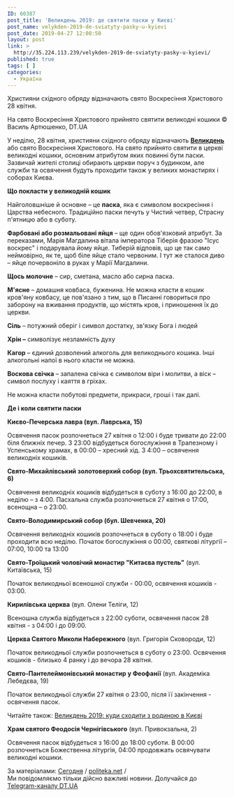 ```yaml
---
ID: 60387
post_title: 'Великдень 2019: де святити паски у Києві'
post_name: velykden-2019-de-sviatyty-pasky-u-kyievi
post_date: 2019-04-27 12:00:50
layout: post
link: >
  http://35.224.113.239/velykden-2019-de-sviatyty-pasky-u-kyievi/
published: true
tags: [ ]
categories:
  - Україна
---
```

<div class="summary" itemprop="alternativeHeadline">
<p>Християни східного обряду відзначають свято Воскресіння Христового 28 квітня.</p>
</div>
<div class="bottom_block">
<div class="picture">
<div class="top_photo top">
<div class="frame_image"> <img class="img" src="https://image.zn.ua/media/images/645x426/May2016/146751.jpg" alt title="Пасха_14"></div>
<span class="photo_descr"><span class="title">На свято Воскресіння Христового прийнято святити великодні кошики</span> <span class="source 1">© Василь Артюшенко, DT.UA</span></span></div>
</div>
<div class="article_body">
<div class="text">
<p>У неділю, 28 квітня, християни східного обряду відзначають <a href="https://dt.ua/CULTURE/velikden-2019-nezvichayni-recepti-prigotuvannya-pasok-309721_.html" target="_blank" rel="noopener noreferrer"><strong>Великдень</strong></a> або свято Воскресіння Христового. На свято прийнято святити в церкві великодні кошики, основним атрибутом яких повинні бути паски. Зазвичай жителі столиці обирають церкви поруч з будинком, але служби та освячення будуть проходити також у великих монастирях і соборах Києва.</p>
<p><strong>Що покласти у великодній кошик</strong></p>
<p>Найголовшніше й основне – це <strong>паска</strong>, яка є символом воскресіння і Царства небесного. Традиційно паски печуть у Чистий четвер, Страсну п'ятницю або в суботу.</p>
<p><strong>Фарбовані або розмальовані яйця</strong> – ще один обов'язковий атрибут. За переказами, Марія Магдалина вітала імператора Тіберія фразою "Ісус воскрес" і подарувала йому яйце. Тиберій відповів, що це так само неймовірно, як те, щоб біле яйце стало червоним. І тут же сталося диво – яйце почервоніло в руках у Марії Магдалини.</p>
<p><strong>Щось молочне</strong> – сир, сметана, масло або сирна паска.</p>
<p><strong>М'ясне</strong> – домашня ковбаса, буженина. Не можна класти в кошик кров'яну ковбасу, це пов'язано з тим, що в Писанні говориться про заборону на вживання продуктів, що містять кров, і приношення їх до церкви.</p>
<p><strong>Сіль</strong> – потужний оберіг і символ достатку, зв'язку Бога і людей</p>
<p><strong>Хрін –</strong> символізує незламність духу</p>
<p><strong>Кагор</strong> – єдиний дозволений алкоголь для великоднього кошика. Інші алкогольні напої в нього класти не можна.</p>
<p><strong>Воскова свічка</strong> – запалена свічка є символом віри і молитви, а віск – символ послуху і каяття в гріхах.</p>
<p>Не можна класти побутові предмети, прикраси, гроші і так далі.</p>
<p><strong>Де і коли святити паски</strong></p>
<p><strong>Києво-Печерська лавра (вул. Лаврська, 15)</strong></p>
<p>Освячення пасок розпочнеться 27 квітня о 12:00 і буде тривати до 22:00 біля ближніх печер. З 23:00 відбудеться богослужіння в Трапезному і Успенському храмах, в 00:00 – хресний хід. З 4:00 – освячення великодніх кошиків.</p>
<p><strong>Свято-Михайлівський золотоверхий собор (вул. Трьохсвятительська, 6)</strong></p>
<p>Освячення великодніх кошиків відбудеться в суботу з 16:00 до 22:00, в неділю – з 4:00. Пасхальна служба розпочнеться 27 квітня о 17:00, всенощна – о 23:00.</p>
<p><strong>Свято-Володимирський собор (бул. Шевченка, 20)</strong></p>
<p>Освячення великодніх кошиків розпочнеться в суботу о 18:00 і буде проходити всю неділю. Початок богослужіння о 00:00, святкові літургії – 07:00, 10:00 та 13:00</p>
<p><strong>Свято-Троїцький чоловічий монастир "Китаєва пустель"</strong> (вул. Китаївська, 15)</p>
<p>Початок великодньої всеношної служби - 00:00, освячення кошиків - 03:00.</p>
<p><strong>Кирилівська церква</strong> (вул. Олени Теліги, 12)</p>
<p>Всеношна служба відбудеться з 22:00 суботи, освячення пасок 28 квітня - з 04:00 і до 09:00.</p>
<p><strong>Церква Святого Миколи Набережного</strong> (вул. Григорія Сковороди, 12)</p>
<p>Початок великодньої служби розпочнеться в суботу о 23:00. Освячення кошиків - близько 4 ранку і до вечора 28 квітня.</p>
<p><strong>Свято-Пантелеймонівський монастир у Феофанії</strong> (вул. Академіка Лебедєва, 19)</p>
<p>Початок великодньої служби 27 квітня о 23:00, після її закінчення - освячення пасок.</p>
<div class="article_attached acenter">Читайте також: <a href="https://dt.ua/UKRAINE/velikden-2019-kudi-shoditi-z-rodinoyu-v-kiyevi-309642_.html">Великдень 2019: куди сходити з родиною в Києві</a></div>
<p><strong>Храм святого Феодосія Чернігівського</strong> (вул. Привокзальна, 2)</p>
<p>Освячення пасок відбудеться з 16:00 до 18:00 суботи. В 00:00 розпочнеться Божественна літургія, 04:00 продовжать освячувати великодні кошики.</p>
</div>
</div>
<span class="link"><span class="source_caption">За матеріалами: <a href="https://dt.ua/go/aHR0cDovL3d3dy5zZWdvZG55YS51YS8=" target="_blank" rel="nofollow noopener noreferrer">Сегодня</a> <span class="divider">/</span> <a href="https://dt.ua/go/aHR0cDovL3BvbGl0ZWthLm5ldA==" target="_blank" rel="nofollow noopener noreferrer">politeka.net</a> <span class="divider">/</span></span></span>
<div class="telegram">Ми повідомляємо тільки дійсно важливі новини. Долучайся до <a href="https://t.me/znua_live">Telegram-каналу DT.UA</a></div> </div>
